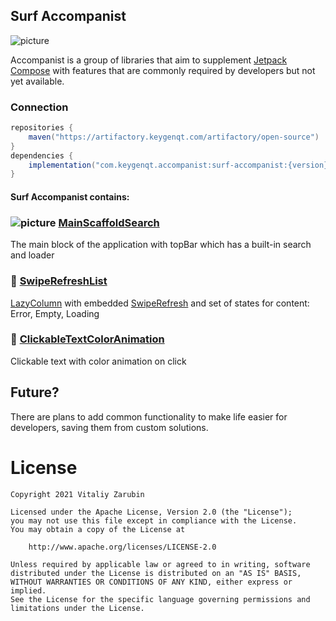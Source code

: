 ## Surf Accompanist

![picture](https://github.com/keygenqt/surf-accompanist/blob/master/data/just-image.png?raw=true)

Accompanist is a group of libraries that aim to
supplement [Jetpack Compose](https://developer.android.com/jetpack/compose) with features that are commonly required by
developers but not yet available.

### Connection
```gradle
repositories {
    maven("https://artifactory.keygenqt.com/artifactory/open-source")
}
dependencies {
    implementation("com.keygenqt.accompanist:surf-accompanist:{version}")
}
```

#### Surf Accompanist contains:

### ![picture](https://github.com/google/material-design-icons/blob/master/png/action/search/materialicons/18dp/2x/baseline_search_black_18dp.png?raw=true) [MainScaffoldSearch](/docs/MainScaffoldSearch.md)
The main block of the application with topBar which has a built-in search and loader

### :scroll: [SwipeRefreshList](./docs/SwipeRefreshList.md)
[LazyColumn](https://developer.android.com/reference/kotlin/androidx/compose/foundation/lazy/package-summary#LazyColumn(androidx.compose.ui.Modifier,androidx.compose.foundation.lazy.LazyListState,androidx.compose.foundation.layout.PaddingValues,kotlin.Boolean,androidx.compose.foundation.layout.Arrangement.Vertical,androidx.compose.ui.Alignment.Horizontal,androidx.compose.foundation.gestures.FlingBehavior,kotlin.Function1))
with embedded [SwipeRefresh](https://google.github.io/accompanist/swiperefresh/) and set of states for content: Error, Empty, Loading

### :link: [ClickableTextColorAnimation](./docs/ClickableTextColorAnimation.md)
Clickable text with color animation on click

## Future?
There are plans to add common functionality to make life easier for developers, saving them from custom solutions.

# License
```
Copyright 2021 Vitaliy Zarubin

Licensed under the Apache License, Version 2.0 (the "License");
you may not use this file except in compliance with the License.
You may obtain a copy of the License at

    http://www.apache.org/licenses/LICENSE-2.0

Unless required by applicable law or agreed to in writing, software
distributed under the License is distributed on an "AS IS" BASIS,
WITHOUT WARRANTIES OR CONDITIONS OF ANY KIND, either express or implied.
See the License for the specific language governing permissions and
limitations under the License.
```